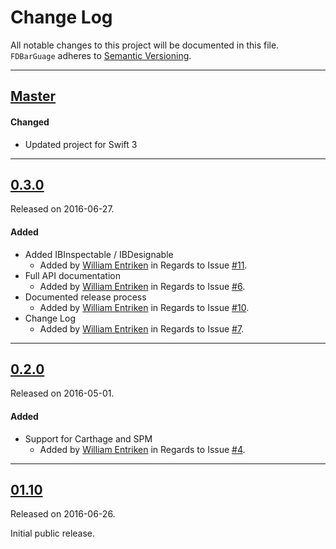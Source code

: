 # Change Log
All notable changes to this project will be documented in this file.
`FDBarGuage` adheres to [Semantic Versioning](http://semver.org/).

---

## [Master](https://github.com/fulldecent/FDChessboardView/compare/0.3.0...master)

#### Changed

- Updated project for Swift 3

---

## [0.3.0](https://github.com/fulldecent/FDChessboardView/releases/tag/0.3.0)
Released on 2016-06-27.

#### Added
- Added IBInspectable / IBDesignable
  - Added by [William Entriken](https://github.com/fulldecent) in Regards to Issue
  [#11](https://github.com/fulldecent/FDBarGuage/issues/11).
- Full API documentation
  - Added by [William Entriken](https://github.com/fulldecent) in Regards to Issue
  [#6](https://github.com/fulldecent/FDBarGuage/issues/6).
- Documented release process
  - Added by [William Entriken](https://github.com/fulldecent) in Regards to Issue
  [#10](https://github.com/fulldecent/FDBarGuage/issues/10).
- Change Log
  - Added by [William Entriken](https://github.com/fulldecent) in Regards to Issue
  [#7](https://github.com/fulldecent/FDBarGuage/issues/7).

---

## [0.2.0](https://github.com/fulldecent/FDChessboardView/releases/tag/0.2.0)
Released on 2016-05-01.

#### Added
- Support for Carthage and SPM
  - Added by [William Entriken](https://github.com/fulldecent) in Regards to Issue
  [#4](https://github.com/fulldecent/FDBarGuage/issues/4).

---

## [01.10](https://github.com/fulldecent/FDChessboardView/releases/tag/0.1.0)
Released on 2016-06-26.

Initial public release.
